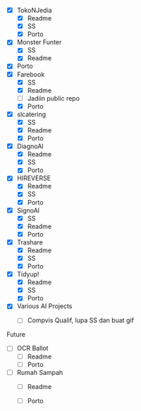 - [x] TokoNJedia
	- [x] Readme
	- [x] SS
	- [x] Porto
- [x] Monster Funter
	- [x] SS
	- [x] Readme
- [x] Porto
- [x] Farebook
	- [x] SS
	- [x] Readme
	- [ ] Jadiin public repo
	- [x] Porto
- [x] slcatering
	- [x] SS
	- [x] Readme
	- [x] Porto
- [x] DiagnoAI
	- [x] Readme
	- [x] SS
	- [x] Porto
- [x] HIREVERSE
	- [x] Readme
	- [x] SS
	- [x] Porto
- [x] SignoAI
	- [x] SS
	- [x] Readme
	- [x] Porto
- [x] Trashare
	- [x] Readme
	- [x] SS
	- [x] Porto
- [x] Tidyup!
	- [x] Readme
	- [x] SS
	- [x] Porto
- [x] Various AI Projects
	- [ ] Compvis Qualif, lupa SS dan buat gif


Future
- [ ] OCR Ballot
	- [ ] Readme
	- [ ] Porto
- [ ] Rumah Sampah
	- [ ] Readme
	- [ ] Porto


